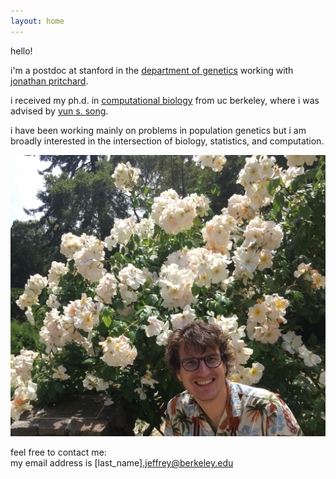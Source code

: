 ```yaml
---
layout: home
---
```


hello!

i'm a postdoc at stanford in the
[department of genetics](https://www.med.stanford.edu/genetics.html)
working with
[jonathan pritchard](http://web.stanford.edu/group/pritchardlab/home.html).

i received my ph.d. in
[computational biology](http://ccb.berkeley.edu)
from uc berkeley,
where i was advised by
[yun s. song](https://people.eecs.berkeley.edu/~yss/).


i have been working mainly on problems in population genetics but i am broadly
interested in the intersection of biology, statistics, and computation.

![cheesin at the berkeley rose garden](/assets/cheesin.jpg)

feel free to contact me:  
my email address is [last_name].jeffrey@berkeley.edu

